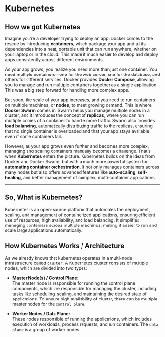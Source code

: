 # Kubernetes

## How we got Kubernetes

Imagine you're a developer trying to deploy an app. Docker comes to the rescue by introducing **containers**, which package your app and all its dependencies into a neat, portable unit that can run anywhere, 
whether on your laptop or in the cloud. This made it much easier to develop and deploy apps consistently across different environments.

As your app grows, you realize you need more than just one container. You need multiple containers—one for the web server, one for the database, and others for different services. Docker provides **Docker Compose**, 
allowing you to manage and run multiple containers together as a single application. This was a big step forward for handling more complex apps.

But soon, the scale of your app increases, and you need to run containers on multiple machines, or **nodes**, to meet growing demand. This is where **Docker Swarm** comes in. 
Swarm helps you manage multiple nodes in a cluster, and it introduces the concept of **replicas**, where you can run multiple copies of a container to handle more traffic. Swarm also provides **load balancing**, automatically distributing traffic to the replicas, ensuring that no single container is overloaded and that your app stays available even if some containers fail.

However, as your app grows even further and becomes more complex, managing and scaling containers manually becomes a challenge. That’s when **Kubernetes** enters the picture. 
Kubernetes builds on the ideas from Docker and Docker Swarm, but with a much more powerful system for **automating container orchestration**. It not only manages containers across many nodes but also offers advanced features like **auto-scaling**, **self-healing**, and better management of complex, multi-container applications.

---
## So, What is Kubernetes?

Kubernetes is an open-source platform that automates the deployment, scaling, and management of containerized applications, ensuring efficient use of resources, high availability, and load balancing. 
It simplifies managing containers across multiple machines, making it easier to run and scale large applications automatically.

## How Kubernetes Works / Architecture

As we already knows that kubernetes operates in a multi-node infrastructure called `cluster`. 
A Kubernetes cluster consists of multiple nodes, which are divided into two types:

- **Master Node(s) / Control Plane:**    
  The master node is responsible for  running the control plane components, which are responsible for managing the cluster, including tasks like scheduling, scaling, and maintaining the desired state of applications. 
  To ensure high availability of cluster, there can be multiple master nodes for the `control plane`.  

- **Worker Nodes / Data Plane:**    
  These nodes responsible of running the applications, which includes execution of workloads, process requests, and run containers. The `data plane` is a group of worker nodes.









